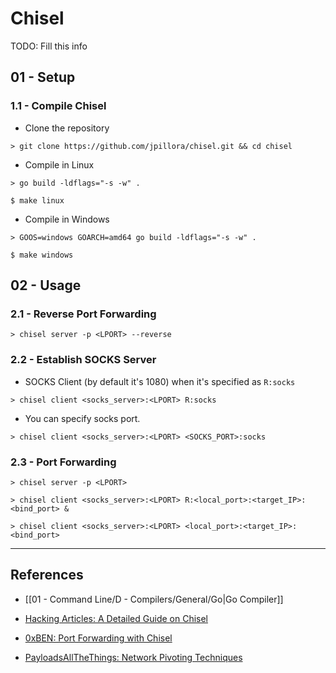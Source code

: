 # Chisel

TODO: Fill this info

## 01 - Setup

### 1.1 - Compile Chisel

- Clone the repository

`> git clone https://github.com/jpillora/chisel.git && cd chisel`

- Compile in Linux

```
> go build -ldflags="-s -w" .

$ make linux
```

- Compile in Windows

```
> GOOS=windows GOARCH=amd64 go build -ldflags="-s -w" .

$ make windows
```

## 02 - Usage

### 2.1 - Reverse Port Forwarding

`> chisel server -p <LPORT> --reverse`

### 2.2 - Establish SOCKS Server

- SOCKS Client (by default it's 1080) when it's specified as `R:socks`

`> chisel client <socks_server>:<LPORT> R:socks`

- You can specify socks port.

`> chisel client <socks_server>:<LPORT> <SOCKS_PORT>:socks`

### 2.3 - Port Forwarding

```
> chisel server -p <LPORT>

> chisel client <socks_server>:<LPORT> R:<local_port>:<target_IP>:<bind_port> &

> chisel client <socks_server>:<LPORT> <local_port>:<target_IP>:<bind_port>
```

---
## References

- [[01 - Command Line/D - Compilers/General/Go|Go Compiler]]

- [Hacking Articles: A Detailed Guide on Chisel](https://www.hackingarticles.in/a-detailed-guide-on-chisel/)

- [0xBEN: Port Forwarding with Chisel](https://notes.benheater.com/books/network-pivoting/page/port-forwarding-with-chisel)

- [PayloadsAllTheThings: Network Pivoting Techniques](https://github.com/swisskyrepo/PayloadsAllTheThings/blob/master/Methodology%20and%20Resources/Network%20Pivoting%20Techniques.md)